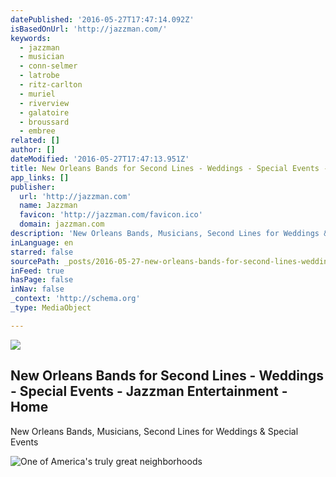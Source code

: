 ```yaml
---
datePublished: '2016-05-27T17:47:14.092Z'
isBasedOnUrl: 'http://jazzman.com/'
keywords:
  - jazzman
  - musician
  - conn-selmer
  - latrobe
  - ritz-carlton
  - muriel
  - riverview
  - galatoire
  - broussard
  - embree
related: []
author: []
dateModified: '2016-05-27T17:47:13.951Z'
title: New Orleans Bands for Second Lines - Weddings - Special Events - Jazzman Entertainment - Home
app_links: []
publisher:
  url: 'http://jazzman.com'
  name: Jazzman
  favicon: 'http://jazzman.com/favicon.ico'
  domain: jazzman.com
description: 'New Orleans Bands, Musicians, Second Lines for Weddings & Special Events'
inLanguage: en
starred: false
sourcePath: _posts/2016-05-27-new-orleans-bands-for-second-lines-weddings-special-even.md
inFeed: true
hasPage: false
inNav: false
_context: 'http://schema.org'
_type: MediaObject

---
```

<article style=""><img src="https://the-grid-user-content.s3-us-west-2.amazonaws.com/79be8b12-83bf-46dd-b620-9d7728d557e8.png" /><h1>New Orleans Bands for Second Lines - Weddings - Special Events - Jazzman Entertainment - Home</h1><p>New Orleans Bands, Musicians, Second Lines for Weddings &amp; Special Events</p></article>

![One of America's truly great neighborhoods](https://the-grid-user-content.s3-us-west-2.amazonaws.com/50badb9c-1116-4626-87a5-cf6070b4f0c9.jpg)